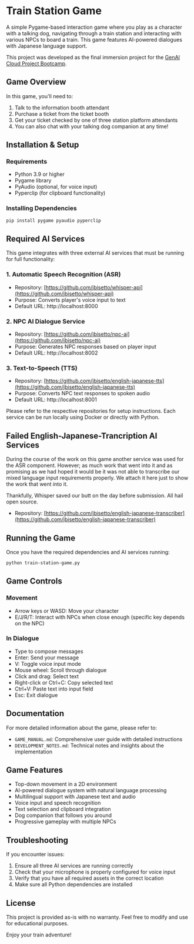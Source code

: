 # Train Station Game

A simple Pygame-based interaction game where you play as a character with a talking dog, navigating through a train station and interacting with various NPCs to board a train. This game features AI-powered dialogues with Japanese language support.

This project was developed as the final immersion project for the [GenAI Cloud Project Bootcamp](https://genai.cloudprojectbootcamp.com/).

## Game Overview

In this game, you'll need to:
1. Talk to the information booth attendant
2. Purchase a ticket from the ticket booth
3. Get your ticket checked by one of three station platform attendants
4. You can also chat with your talking dog companion at any time!

## Installation & Setup

### Requirements
- Python 3.9 or higher
- Pygame library
- PyAudio (optional, for voice input)
- Pyperclip (for clipboard functionality)

### Installing Dependencies
```bash
pip install pygame pyaudio pyperclip
```

## Required AI Services

This game integrates with three external AI services that must be running for full functionality:

### 1. Automatic Speech Recognition (ASR)
- Repository: [https://github.com/jbisetto/whisper-api](https://github.com/jbisetto/whisper-api)
- Purpose: Converts player's voice input to text
- Default URL: http://localhost:8000

### 2. NPC AI Dialogue Service
- Repository: [https://github.com/jbisetto/npc-ai](https://github.com/jbisetto/npc-ai)
- Purpose: Generates NPC responses based on player input
- Default URL: http://localhost:8002

### 3. Text-to-Speech (TTS)
- Repository: [https://github.com/jbisetto/english-japanese-tts](https://github.com/jbisetto/english-japanese-tts)
- Purpose: Converts NPC text responses to spoken audio
- Default URL: http://localhost:8001

Please refer to the respective repositories for setup instructions. Each service can be run locally using Docker or directly with Python.


## Failed English-Japanese-Trancription AI Services
During the course of the work on this game another service was used for the ASR component. However; as much work that went into it and as promising as we had hoped it would be it was not able to transcribe our mixed language input requirements properly. We attach it here just to show the work that went into it. 

Thankfully, Whisper saved our butt on the day before submission. All hail open source.
- Repository: [https://github.com/jbisetto/english-japanese-transcriber](https://github.com/jbisetto/english-japanese-transcriber)

## Running the Game

Once you have the required dependencies and AI services running:

```bash
python train-station-game.py
```

## Game Controls

### Movement
- Arrow keys or WASD: Move your character
- E/J/R/T: Interact with NPCs when close enough (specific key depends on the NPC)

### In Dialogue
- Type to compose messages
- Enter: Send your message
- V: Toggle voice input mode
- Mouse wheel: Scroll through dialogue
- Click and drag: Select text
- Right-click or Ctrl+C: Copy selected text
- Ctrl+V: Paste text into input field
- Esc: Exit dialogue

## Documentation

For more detailed information about the game, please refer to:

- `GAME_MANUAL.md`: Comprehensive user guide with detailed instructions
- `DEVELOPMENT_NOTES.md`: Technical notes and insights about the implementation

## Game Features

- Top-down movement in a 2D environment
- AI-powered dialogue system with natural language processing
- Multilingual support with Japanese text and audio
- Voice input and speech recognition
- Text selection and clipboard integration
- Dog companion that follows you around
- Progressive gameplay with multiple NPCs

## Troubleshooting

If you encounter issues:

1. Ensure all three AI services are running correctly
2. Check that your microphone is properly configured for voice input
3. Verify that you have all required assets in the correct location
4. Make sure all Python dependencies are installed

## License

This project is provided as-is with no warranty. Feel free to modify and use for educational purposes.

Enjoy your train adventure!
